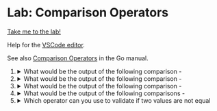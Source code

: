 # Lab: Comparison Operators

[Take me to the lab!](https://kodekloud.com/topic/lab-comparison-operators/)

Help for the [VSCode editor](https://github.com/kodekloudhub/community-faq/blob/main/docs/vscode-tips.md).

See also [Comparison Operators](https://go.dev/ref/spec#Comparison_operators) in the Go manual.

1.  <details>
    <summary>What would be the output of the following comparison -</summary>

    ```go
    var a, b string = "Cat", "cat"
    fmt.Println(a == b)
    ```

    * Error
    * False
    * True
    * 0

    <details>
    <summary>Reveal</summary>

    > False

    "Cat" does not equal "cat". Difference in capitalisation.

    </details>
    </details>

1.  <details>
    <summary>What would be the output of the following comparison -</summary>

    ```go
    var a string = "cat"
    var b int = 12
    fmt.Println(a == b)
    ```

    * Error
    * 1
    * False
    * True

    <details>
    <summary>Reveal</summary>

    > Error

    The program would not compile due to strict type checking performed by the compiler. You cannot compare `int` with `string`.

    </details>
    </details>

1.  <details>
    <summary>What would be the output of the following comparison -</summary>

    ```go
    var a int = 12
    var b int = 12
    fmt.Println(a != b)
    ```

    * True
    * 1
    * Error
    * False

    <details>
    <summary>Reveal</summary>

    > False

    The values of `a` and `b` are equal, therefore `!=` will be false.

    </details>
    </details>

1.  <details>
    <summary>What would be the output of the following comparisons -</summary>

    ```go
    func main() {
            var a int = 12
            var b int = 12
            fmt.Println(a <= b)

            a = 20
            fmt.Println(a <= b)

            b = 100
            fmt.Println(a <= b)

            c := 0
            fmt.Println(a <= c)
    }
    ```

    * false<br/>false<br/>true<br/>true
    * true<br/>true<br/>false<br/>false
    * true<br/>false<br/>true<br/>false
    * true<br/>true<br/>true<br/>true

    <details>
    <summary>Reveal</summary>

    > true<br/>false<br/>true<br/>false

    Let's break it down:

    * At the first comparison, `a` = 12 and `b` = 12. 12 less than or equal to 12 is `true` (because they're equal).
    * At the second comparison, `a` is now 20 and `b` is still 12. 20 less than or equal to 12 is `false`.
    * At the third comparison, `a` is still 20 and `b` is now 100. 20 less than or equal to 100 is `true`.
    * At the final comparison, `a` is still 20 and new variable `c` is zero. 20 less than or equal to 0 is `false`.

    </details>
    </details>

1.  <details>
    <summary>Which operator can you use to validate if two values are not equal</summary>

    * `<=`
    * `!=`
    * `>=`
    * `<`

    <details>
    <summary>Reveal</summary>

    > `!=`

    As for the others:

    * `<=` - Less than or equal to
    * `>=` - Greater than or equal to
    * `<` - Less than

    </details>
    </details>

